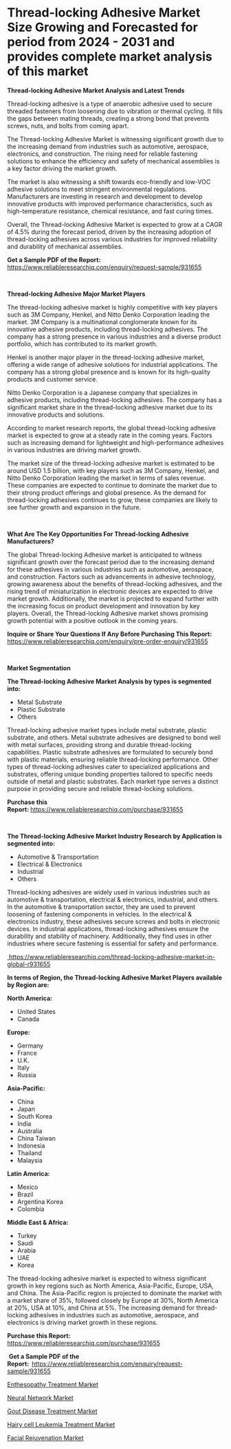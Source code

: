<p><h1>Thread-locking Adhesive Market Size Growing and Forecasted for period from 2024 - 2031 and provides complete market analysis of this market</h1></p><p><strong>Thread-locking Adhesive Market Analysis and Latest Trends</strong></p>
<p><p>Thread-locking adhesive is a type of anaerobic adhesive used to secure threaded fasteners from loosening due to vibration or thermal cycling. It fills the gaps between mating threads, creating a strong bond that prevents screws, nuts, and bolts from coming apart.</p><p>The Thread-locking Adhesive Market is witnessing significant growth due to the increasing demand from industries such as automotive, aerospace, electronics, and construction. The rising need for reliable fastening solutions to enhance the efficiency and safety of mechanical assemblies is a key factor driving the market growth.</p><p>The market is also witnessing a shift towards eco-friendly and low-VOC adhesive solutions to meet stringent environmental regulations. Manufacturers are investing in research and development to develop innovative products with improved performance characteristics, such as high-temperature resistance, chemical resistance, and fast curing times.</p><p>Overall, the Thread-locking Adhesive Market is expected to grow at a CAGR of 4.5% during the forecast period, driven by the increasing adoption of thread-locking adhesives across various industries for improved reliability and durability of mechanical assemblies.</p></p>
<p><strong>Get a Sample PDF of the Report:&nbsp;</strong> <a href="https://www.reliableresearchiq.com/enquiry/request-sample/931655">https://www.reliableresearchiq.com/enquiry/request-sample/931655</a></p>
<p>&nbsp;</p>
<p><strong>Thread-locking Adhesive Major Market Players</strong></p>
<p><p>The thread-locking adhesive market is highly competitive with key players such as 3M Company, Henkel, and Nitto Denko Corporation leading the market. 3M Company is a multinational conglomerate known for its innovative adhesive products, including thread-locking adhesives. The company has a strong presence in various industries and a diverse product portfolio, which has contributed to its market growth.</p><p>Henkel is another major player in the thread-locking adhesive market, offering a wide range of adhesive solutions for industrial applications. The company has a strong global presence and is known for its high-quality products and customer service.</p><p>Nitto Denko Corporation is a Japanese company that specializes in adhesive products, including thread-locking adhesives. The company has a significant market share in the thread-locking adhesive market due to its innovative products and solutions.</p><p>According to market research reports, the global thread-locking adhesive market is expected to grow at a steady rate in the coming years. Factors such as increasing demand for lightweight and high-performance adhesives in various industries are driving market growth.</p><p>The market size of the thread-locking adhesive market is estimated to be around USD 1.5 billion, with key players such as 3M Company, Henkel, and Nitto Denko Corporation leading the market in terms of sales revenue. These companies are expected to continue to dominate the market due to their strong product offerings and global presence. As the demand for thread-locking adhesives continues to grow, these companies are likely to see further growth and expansion in the future.</p></p>
<p>&nbsp;</p>
<p><strong>What Are The Key Opportunities For Thread-locking Adhesive Manufacturers?</strong></p>
<p><p>The global Thread-locking Adhesive market is anticipated to witness significant growth over the forecast period due to the increasing demand for these adhesives in various industries such as automotive, aerospace, and construction. Factors such as advancements in adhesive technology, growing awareness about the benefits of thread-locking adhesives, and the rising trend of miniaturization in electronic devices are expected to drive market growth. Additionally, the market is projected to expand further with the increasing focus on product development and innovation by key players. Overall, the Thread-locking Adhesive market shows promising growth potential with a positive outlook in the coming years.</p></p>
<p><strong>Inquire or Share Your Questions If Any Before Purchasing This Report:</strong> <a href="https://www.reliableresearchiq.com/enquiry/pre-order-enquiry/931655">https://www.reliableresearchiq.com/enquiry/pre-order-enquiry/931655</a></p>
<p>&nbsp;</p>
<p><strong>Market Segmentation</strong></p>
<p><strong>The Thread-locking Adhesive Market Analysis by types is segmented into:</strong></p>
<p><ul><li>Metal Substrate</li><li>Plastic Substrate</li><li>Others</li></ul></p>
<p><p>Thread-locking adhesive market types include metal substrate, plastic substrate, and others. Metal substrate adhesives are designed to bond well with metal surfaces, providing strong and durable thread-locking capabilities. Plastic substrate adhesives are formulated to securely bond with plastic materials, ensuring reliable thread-locking performance. Other types of thread-locking adhesives cater to specialized applications and substrates, offering unique bonding properties tailored to specific needs outside of metal and plastic substrates. Each market type serves a distinct purpose in providing secure and reliable thread-locking solutions.</p></p>
<p><strong>Purchase this Report:&nbsp;</strong><a href="https://www.reliableresearchiq.com/purchase/931655">https://www.reliableresearchiq.com/purchase/931655</a></p>
<p>&nbsp;</p>
<p><strong>The Thread-locking Adhesive Market Industry Research by Application is segmented into:</strong></p>
<p><ul><li>Automotive & Transportation</li><li>Electrical & Electronics</li><li>Industrial</li><li>Others</li></ul></p>
<p><p>Thread-locking adhesives are widely used in various industries such as automotive & transportation, electrical & electronics, industrial, and others. In the automotive & transportation sector, they are used to prevent loosening of fastening components in vehicles. In the electrical & electronics industry, these adhesives secure screws and bolts in electronic devices. In industrial applications, thread-locking adhesives ensure the durability and stability of machinery. Additionally, they find uses in other industries where secure fastening is essential for safety and performance.</p></p>
<p><a href="https://www.reliableresearchiq.com/thread-locking-adhesive-market-in-global-r931655">&nbsp;https://www.reliableresearchiq.com/thread-locking-adhesive-market-in-global-r931655</a></p>
<p><strong>In terms of Region, the Thread-locking Adhesive Market Players available by Region are:</strong></p>
<p>
    <p> <strong> North America: </strong>
        <ul>
            <li>United States</li>
            <li>Canada</li>
        </ul>
        </p> 
    <p> <strong> Europe: </strong>
        <ul>
            <li>Germany</li>
            <li>France</li>
            <li>U.K.</li>
            <li>Italy</li>
            <li>Russia</li>
        </ul>
        </p> 
    <p> <strong> Asia-Pacific: </strong>
        <ul>
            <li>China</li>
            <li>Japan</li>
            <li>South Korea</li>
            <li>India</li>
            <li>Australia</li>
            <li>China Taiwan</li>
            <li>Indonesia</li>
            <li>Thailand</li>
            <li>Malaysia</li>
        </ul>
        </p> 
    <p> <strong> Latin America: </strong>
        <ul>
            <li>Mexico</li>
            <li>Brazil</li>
            <li>Argentina Korea</li>
            <li>Colombia</li>
        </ul>
        </p> 
    <p> <strong> Middle East & Africa: </strong>
        <ul>
            <li>Turkey</li>
            <li>Saudi</li>
            <li>Arabia</li>
            <li>UAE</li>
            <li>Korea</li>
        </ul>
    </p>
    </p>
<p><p>The thread-locking adhesive market is expected to witness significant growth in key regions such as North America, Asia-Pacific, Europe, USA, and China. The Asia-Pacific region is projected to dominate the market with a market share of 35%, followed closely by Europe at 30%, North America at 20%, USA at 10%, and China at 5%. The increasing demand for thread-locking adhesives in industries such as automotive, aerospace, and electronics is driving market growth in these regions.</p></p>
<p><strong>Purchase this Report: </strong><a href="https://www.reliableresearchiq.com/purchase/931655">https://www.reliableresearchiq.com/purchase/931655</a></p>
<p>&nbsp;<strong>Get a Sample PDF of the Report:&nbsp;&nbsp;</strong><a href="https://www.reliableresearchiq.com/enquiry/request-sample/931655">https://www.reliableresearchiq.com/enquiry/request-sample/931655</a></p>
<p><strong></strong></p>
<p><p><a href="https://medium.com/@caraleeh23/global-enthesopathy-treatment-market-focus-on-application-end-use-industry-type-equipment-and-c47db838445b">Enthesopathy Treatment Market</a></p><p><a href="https://medium.com/@maria.hardacre7345/global-neural-network-market-sector-types-applications-market-player-strategies-regional-growth-c35ac3aa7ef1">Neural Network Market</a></p><p><a href="https://medium.com/@kathleenjacksond65/global-gout-disease-treatment-market-sector-types-applications-market-player-strategies-80e74019d46c">Gout Disease Treatment Market</a></p><p><a href="https://medium.com/@jamieurcotte9056df/hairy-cell-leukemia-treatment-market-size-share-trends-analysis-report-by-end-use-e698c940b82f">Hairy cell Leukemia Treatment Market</a></p><p><a href="https://medium.com/@alexander.bell98078/facial-rejuvenation-market-emerging-trends-and-future-prospects-for-period-from-2024-to-2031-73721b59dc5b">Facial Rejuvenation Market</a></p></p>